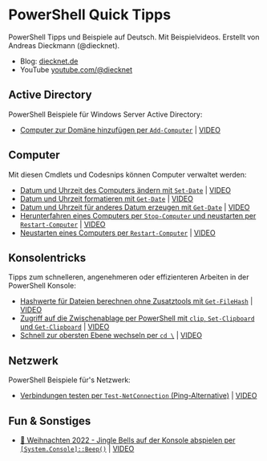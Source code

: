 # PowerShell Quick Tipps

PowerShell Tipps und Beispiele auf Deutsch. Mit Beispielvideos. Erstellt von Andreas Dieckmann (@diecknet).  
- Blog: [diecknet.de](https://diecknet.de)
- YouTube [youtube.com/@diecknet](https://youtube.com/@diecknet)

## Active Directory

PowerShell Beispiele für Windows Server Active Directory:

- [Computer zur Domäne hinzufügen per `Add-Computer`](./Active_Directory/Add-Computer.ps1) | [VIDEO](https://youtube.com/shorts/KHcGi_r5JrI)

## Computer

Mit diesen Cmdlets und Codesnips können Computer verwaltet werden:

- [Datum und Uhrzeit des Computers ändern mit `Set-Date`](./Computer/Set-Date.ps1) | [VIDEO](https://youtube.com/shorts/Ga1V7JAnhaA)
- [Datum und Uhrzeit formatieren mit `Get-Date`](./Computer/Get-Date.ps1) | [VIDEO](https://www.youtube.com/shorts/B4isaaEkT9k)
- [Datum und Uhrzeit für anderes Datum erzeugen mit `Get-Date`](./Computer/Get-Date.ps1) | [VIDEO](https://www.youtube.com/shorts/sSxOIZgfqa0)
- [Herunterfahren eines Computers per `Stop-Computer` und neustarten per `Restart-Computer`](./Computer/Stop-Computer_und_Restart-Computer.ps1) | [VIDEO](https://youtube.com/shorts/T4_Nh3Fcq9E)
- [Neustarten eines Computers per `Restart-Computer`](./Computer/Stop-Computer_und_Restart-Computer.ps1) | [VIDEO](https://youtube.com/shorts/T4_Nh3Fcq9E)

## Konsolentricks

Tipps zum schnelleren, angenehmeren oder effizienteren Arbeiten in der PowerShell Konsole:

- [Hashwerte für Dateien berechnen ohne Zusatztools mit `Get-FileHash`](./Konsolentricks/Get-FileHash.ps1) | [VIDEO](https://youtube.com/shorts/8C5HHAjAUnQ)
- [Zugriff auf die Zwischenablage per PowerShell mit `clip`, `Set-Clipboard` und `Get-Clipboard`](./Konsolentricks/Zwischenablage.ps1) | [VIDEO](https://www.youtube.com/shorts/TteSZQF6RQo)
- [Schnell zur obersten Ebene wechseln per `cd \`](./Konsolentricks/cd-backslash.ps1) | [VIDEO](https://youtube.com/shorts/PUkhLl4zM0w)

## Netzwerk

PowerShell Beispiele für's Netzwerk:

- [Verbindungen testen per `Test-NetConnection` (Ping-Alternative)](./Network/Test-NetConnection.ps1) | [VIDEO](https://youtube.com/shorts/gfGL_UUTpOM)

## Fun & Sonstiges

- [🎅 Weihnachten 2022 - Jingle Bells auf der Konsole abspielen per `[System.Console]::Beep()`](./Fun/JingleShells.ps1) | [VIDEO](https://youtube.com/shorts/kGwsjKNxuPI)

